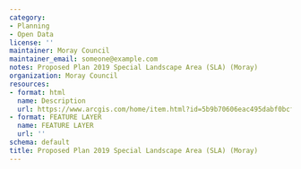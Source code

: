 ```yaml
---
category:
- Planning
- Open Data
license: ''
maintainer: Moray Council
maintainer_email: someone@example.com
notes: Proposed Plan 2019 Special Landscape Area (SLA) (Moray)
organization: Moray Council
resources:
- format: html
  name: Description
  url: https://www.arcgis.com/home/item.html?id=5b9b70606eac495dabf0bcf82455e9b0
- format: FEATURE LAYER
  name: FEATURE LAYER
  url: ''
schema: default
title: Proposed Plan 2019 Special Landscape Area (SLA) (Moray)
---
```

